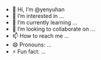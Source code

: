 - 👋 Hi, I’m @yenyuhan
- 👀 I’m interested in ...
- 🌱 I’m currently learning ...
- 💞️ I’m looking to collaborate on ...
- 📫 How to reach me ...
- 😄 Pronouns: ...
- ⚡ Fun fact: ...

<!---
yenyuhan/yenyuhan is a ✨ special ✨ repository because its `README.md` (this file) appears on your GitHub profile.
You can click the Preview link to take a look at your changes.
--->


